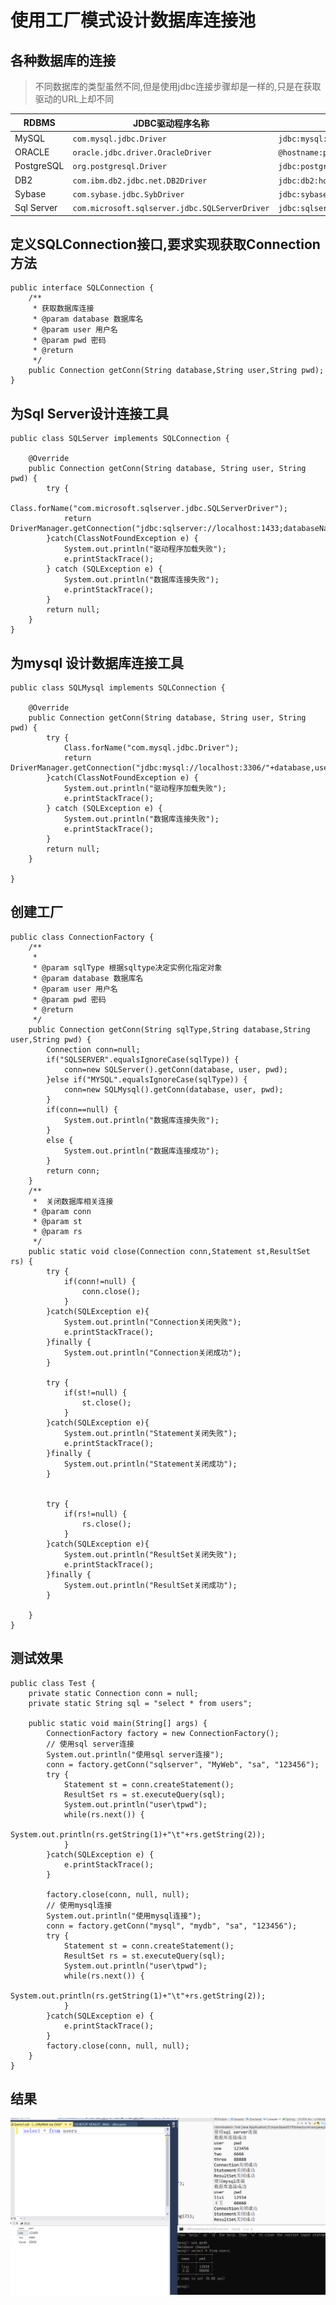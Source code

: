 # 使用工厂模式设计数据库连接池
## 各种数据库的连接
>不同数据库的类型虽然不同,但是使用jdbc连接步骤却是一样的,只是在获取驱动的URL上却不同
<table> 
	<thead> 
		<tr> 
			<th>RDBMS</th> 
			<th>JDBC驱动程序名称</th> 
			<th>URL格式</th> 
		</tr>
	</thead> 
	<tbody> 
		<tr> 
			<td>MySQL</td> 
			<td> <code>com.mysql.jdbc.Driver</code></td> 
			<td> <code>jdbc:mysql://hostname/databaseName</code></td> 
		</tr> 
		<tr> 
			<td>ORACLE</td> 
			<td> <code>oracle.jdbc.driver.OracleDriver</code></td> 
			<td> <code>@hostname:portNumber:databaseName</code></td> 
		</tr> 
		<tr> 
			<td>PostgreSQL</td> 
			<td> <code>org.postgresql.Driver</code></td> 
			<td> <code>jdbc:postgresql://hostname:port/dbname</code></td> 
		</tr> 
		<tr> 
			<td>DB2</td> 
			<td> <code>com.ibm.db2.jdbc.net.DB2Driver</code></td> 
			<td> <code>jdbc:db2:hostname:port Number/databaseName</code></td> 
		</tr> 
		<tr> 
			<td>Sybase</td> 
			<td> <code>com.sybase.jdbc.SybDriver</code></td> 
			<td> <code>jdbc:sybase:Tds:hostname: portNumber/databaseName</code></td> 
		</tr>
		<tr>
			<td>Sql Server</td> 
			<td> <code>com.microsoft.sqlserver.jdbc.SQLServerDriver</code></td> 
			<td> <code>jdbc:sqlserver://localhost:1433;databaseName=database</code></td> 
		</tr>
	</tbody>
</table> 

## 定义SQLConnection接口,要求实现获取Connection方法
```
public interface SQLConnection {
	/**
	 * 获取数据库连接
	 * @param database 数据库名
	 * @param user 用户名
	 * @param pwd 密码
	 * @return
	 */
	public Connection getConn(String database,String user,String pwd);	
}

```

## 为Sql Server设计连接工具
```
public class SQLServer implements SQLConnection {

	@Override
	public Connection getConn(String database, String user, String pwd) {
		try {
			Class.forName("com.microsoft.sqlserver.jdbc.SQLServerDriver");
			return DriverManager.getConnection("jdbc:sqlserver://localhost:1433;databaseName="+database,user,pwd);
		}catch(ClassNotFoundException e) {
			System.out.println("驱动程序加载失败");
			e.printStackTrace();
		} catch (SQLException e) {
			System.out.println("数据库连接失败");
			e.printStackTrace();
		}
		return null;
	}
}
```

## 为mysql 设计数据库连接工具
```
public class SQLMysql implements SQLConnection {

	@Override
	public Connection getConn(String database, String user, String pwd) {
		try {
			Class.forName("com.mysql.jdbc.Driver");
			return DriverManager.getConnection("jdbc:mysql://localhost:3306/"+database,user,pwd);
		}catch(ClassNotFoundException e) {
			System.out.println("驱动程序加载失败");
			e.printStackTrace();
		} catch (SQLException e) {
			System.out.println("数据库连接失败");
			e.printStackTrace();
		}
		return null;
	}

}
```

## 创建工厂
```
public class ConnectionFactory {
	/**
	 * 
	 * @param sqlType 根据sqltype决定实例化指定对象
	 * @param database 数据库名
	 * @param user 用户名
	 * @param pwd 密码
	 * @return
	 */
	public Connection getConn(String sqlType,String database,String user,String pwd) {
		Connection conn=null;
		if("SQLSERVER".equalsIgnoreCase(sqlType)) {
			conn=new SQLServer().getConn(database, user, pwd);
		}else if("MYSQL".equalsIgnoreCase(sqlType)) {
			conn=new SQLMysql().getConn(database, user, pwd);
		}
		if(conn==null) {
			System.out.println("数据库连接失败");
		}
		else {
			System.out.println("数据库连接成功");
		}
		return conn;
	}
	/**
	 * 	关闭数据库相关连接
	 * @param conn
	 * @param st
	 * @param rs
	 */
	public static void close(Connection conn,Statement st,ResultSet rs) {
		try {
			if(conn!=null) {
				conn.close();
			}
		}catch(SQLException e){
			System.out.println("Connection关闭失败");
			e.printStackTrace();
		}finally {
			System.out.println("Connection关闭成功");
		}
		
		try {
			if(st!=null) {
				st.close();
			}
		}catch(SQLException e){
			System.out.println("Statement关闭失败");
			e.printStackTrace();
		}finally {
			System.out.println("Statement关闭成功");
		}

		
		try {
			if(rs!=null) {
				rs.close();
			}
		}catch(SQLException e){
			System.out.println("ResultSet关闭失败");
			e.printStackTrace();
		}finally {
			System.out.println("ResultSet关闭成功");
		}

	}
}
```

## 测试效果
```
public class Test {
	private static Connection conn = null;
	private static String sql = "select * from users";

	public static void main(String[] args) {
		ConnectionFactory factory = new ConnectionFactory();
		// 使用sql server连接
		System.out.println("使用sql server连接");
		conn = factory.getConn("sqlserver", "MyWeb", "sa", "123456");
		try {
			Statement st = conn.createStatement();
			ResultSet rs = st.executeQuery(sql);
			System.out.println("user\tpwd");
			while(rs.next()) {
				System.out.println(rs.getString(1)+"\t"+rs.getString(2));
			}
		}catch(SQLException e) {
			e.printStackTrace();
		}

		factory.close(conn, null, null);
		// 使用mysql连接
		System.out.println("使用mysql连接");
		conn = factory.getConn("mysql", "mydb", "sa", "123456");
		try {
			Statement st = conn.createStatement();
			ResultSet rs = st.executeQuery(sql);
			System.out.println("user\tpwd");
			while(rs.next()) {
				System.out.println(rs.getString(1)+"\t"+rs.getString(2));
			}
		}catch(SQLException e) {
			e.printStackTrace();
		}
		factory.close(conn, null, null);
	}
}
```

## 结果  
![](img/1.png)
